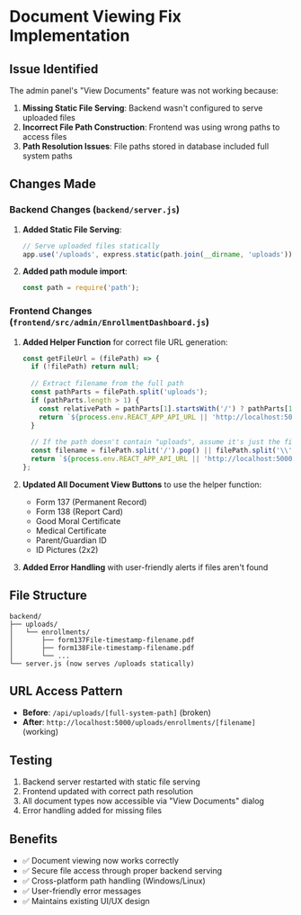 # Document Viewing Fix Implementation

## Issue Identified
The admin panel's "View Documents" feature was not working because:

1. **Missing Static File Serving**: Backend wasn't configured to serve uploaded files
2. **Incorrect File Path Construction**: Frontend was using wrong paths to access files
3. **Path Resolution Issues**: File paths stored in database included full system paths

## Changes Made

### Backend Changes (`backend/server.js`)

1. **Added Static File Serving**:
   ```javascript
   // Serve uploaded files statically
   app.use('/uploads', express.static(path.join(__dirname, 'uploads')));
   ```

2. **Added path module import**:
   ```javascript
   const path = require('path');
   ```

### Frontend Changes (`frontend/src/admin/EnrollmentDashboard.js`)

1. **Added Helper Function** for correct file URL generation:
   ```javascript
   const getFileUrl = (filePath) => {
     if (!filePath) return null;
     
     // Extract filename from the full path
     const pathParts = filePath.split('uploads');
     if (pathParts.length > 1) {
       const relativePath = pathParts[1].startsWith('/') ? pathParts[1].substring(1) : pathParts[1];
       return `${process.env.REACT_APP_API_URL || 'http://localhost:5000'}/uploads/${relativePath}`;
     }
     
     // If the path doesn't contain "uploads", assume it's just the filename
     const filename = filePath.split('/').pop() || filePath.split('\\').pop();
     return `${process.env.REACT_APP_API_URL || 'http://localhost:5000'}/uploads/enrollments/${filename}`;
   };
   ```

2. **Updated All Document View Buttons** to use the helper function:
   - Form 137 (Permanent Record)
   - Form 138 (Report Card)  
   - Good Moral Certificate
   - Medical Certificate
   - Parent/Guardian ID
   - ID Pictures (2x2)

3. **Added Error Handling** with user-friendly alerts if files aren't found

## File Structure
```
backend/
├── uploads/
│   └── enrollments/
│       ├── form137File-timestamp-filename.pdf
│       ├── form138File-timestamp-filename.pdf
│       └── ...
└── server.js (now serves /uploads statically)
```

## URL Access Pattern
- **Before**: `/api/uploads/[full-system-path]` (broken)
- **After**: `http://localhost:5000/uploads/enrollments/[filename]` (working)

## Testing
1. Backend server restarted with static file serving
2. Frontend updated with correct path resolution
3. All document types now accessible via "View Documents" dialog
4. Error handling added for missing files

## Benefits
- ✅ Document viewing now works correctly
- ✅ Secure file access through proper backend serving
- ✅ Cross-platform path handling (Windows/Linux)
- ✅ User-friendly error messages
- ✅ Maintains existing UI/UX design
